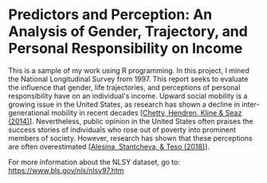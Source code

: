 # Predictors and Perception: An Analysis of Gender, Trajectory, and Personal Responsibility on Income

This is a sample of my work using R programming. In this project, I mined the National Longitudinal Survey from 1997. This report seeks to evaluate the influence that gender, life trajectories, and perceptions of personal responsibility have on an individual's income. Upward social mobility is a growing issue in the United States, as research has shown a decline in inter-generational mobility in recent decades [[Chetty, Hendren, Kline & Seaz (2014)](https://www.nber.org/papers/w19843)]. Nevertheless, public opinion in the United States often praises the success stories of individuals who rose out of poverty into prominent members of society. However, research has shown that these perceptions are often overestimated [[Alesina, Stantcheva, & Teso (2018)](https://insight.kellogg.northwestern.edu/article/how-closely-do-our-beliefs-about-social-mobility-match-reality)].

For more information about the NLSY dataset, go to: https://www.bls.gov/nls/nlsy97.htm
